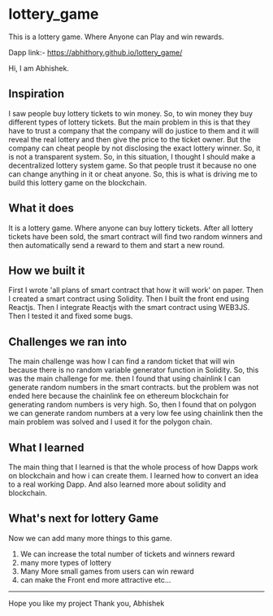 # lottery_game
This is a lottery game. Where Anyone can Play and win rewards.

Dapp link:- https://abhithory.github.io/lottery_game/

Hi, I am Abhishek.

## Inspiration
I saw people buy lottery tickets to win money. So, to win money they buy different types of lottery tickets. But the main problem in this is that they have to trust a company that the company will do justice to them and it will reveal the real lottery and then give the price to the ticket owner. But the company can cheat people by not disclosing the exact lottery winner. So, it is not a transparent system. So, in this situation, I thought I should make a decentralized lottery system game. So that people trust 
 it because no one can change anything in it or cheat anyone. So, this is what is driving me to build this lottery game on the blockchain.
## What it does
It is a lottery game. Where anyone can buy lottery tickets. After all lottery tickets have been sold, the smart contract will find two random winners and then automatically send a reward to them and start a new round.

## How we built it
First I wrote 'all plans of smart contract that how it will work' on paper. Then I created a smart contract using Solidity. Then I built the front end using Reactjs. Then I integrate Reactjs with the smart contract using WEB3JS. Then I tested it and fixed some bugs.

## Challenges we ran into
The main challenge was how I can find a random ticket that will win because there is no random variable generator function in Solidity. So, this was the main challenge for me. then I found that using chainlink I can generate random numbers in the smart contracts. but the problem was not ended here because the chainlink fee on ethereum blockchain for generating random numbers is very high. So, then I found that on polygon we can generate random numbers at a very low fee using chainlink then the main problem was solved and I used it for the polygon chain.

## What I learned
The main thing that I learned is that the whole process of how Dapps work on blockchain and how i can create them. I learned how to convert an idea to a real working Dapp. And also learned more about solidity and blockchain.

## What's next for lottery Game
Now we can add many more things to this game.
1. We can increase the total number of tickets and winners reward
2. many more types of lottery 
3. Many More small games from users can win reward
4. can make the Front end more attractive
etc...

---------------------
Hope you like my project
Thank you,
Abhishek
